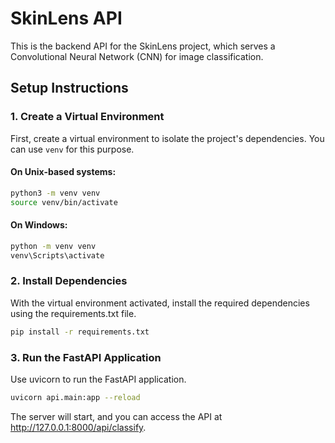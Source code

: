 # SkinLens API

This is the backend API for the SkinLens project, which serves a Convolutional Neural Network (CNN) for image classification.

## Setup Instructions
### 1. Create a Virtual Environment

First, create a virtual environment to isolate the project's dependencies. You can use `venv` for this purpose.

#### On Unix-based systems:
```sh
python3 -m venv venv
source venv/bin/activate
```

#### On Windows: 
```sh
python -m venv venv
venv\Scripts\activate
```

### 2. Install Dependencies
With the virtual environment activated, install the required dependencies using the requirements.txt file.
```sh
pip install -r requirements.txt
```

### 3. Run the FastAPI Application
Use uvicorn to run the FastAPI application.
```sh
uvicorn api.main:app --reload
```
The server will start, and you can access the API at http://127.0.0.1:8000/api/classify.